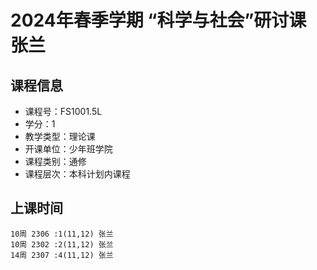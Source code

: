 # 2024年春季学期 “科学与社会”研讨课 张兰






## 课程信息

- 课程号：FS1001.5L
- 学分：1
- 教学类型：理论课
- 开课单位：少年班学院
- 课程类别：通修
- 课程层次：本科计划内课程

## 上课时间

```
10周 2306 :1(11,12) 张兰
10周 2302 :2(11,12) 张兰
14周 2307 :4(11,12) 张兰
```

